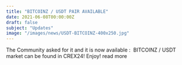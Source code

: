 ```yaml
---
title: "BITCOINZ / USDT PAIR AVAILABLE"
date: 2021-06-08T00:00:00Z
draft: false
subject: "Updates"
image: "/images/news/USDT-BITCOINZ-400x250.jpg"
---
```


The Community asked for it and it is now available :  BITCOINZ / USDT market can be found in CREX24! Enjoy!
read more
